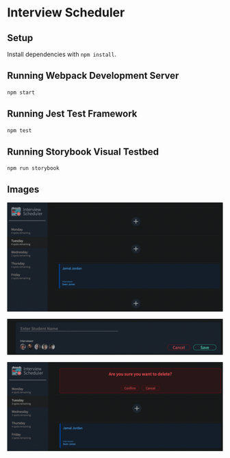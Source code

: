 # Interview Scheduler

## Setup

Install dependencies with `npm install`.

## Running Webpack Development Server

```sh
npm start
```

## Running Jest Test Framework

```sh
npm test
```

## Running Storybook Visual Testbed

```sh
npm run storybook
```
## Images

!["Default Page"](https://github.com/TripEEE/scheduler/blob/master/docs/Scheduler%20Default%20Page.png?raw=true)

!["New Interview"](https://github.com/TripEEE/scheduler/blob/master/docs/Scheduler%20New%20Interview.png?raw=true)

!["Confirm Changes"](https://github.com/TripEEE/scheduler/blob/master/docs/Scheduler%20Confirm%20Change.png?raw=true)
